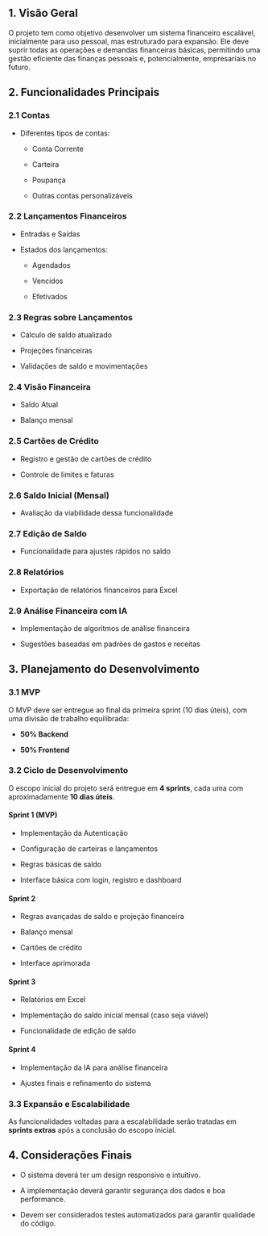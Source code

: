 ## 1. Visão Geral

O projeto tem como objetivo desenvolver um sistema financeiro escalável, inicialmente para uso pessoal, mas estruturado para expansão. Ele deve suprir todas as operações e demandas financeiras básicas, permitindo uma gestão eficiente das finanças pessoais e, potencialmente, empresariais no futuro.

## 2. Funcionalidades Principais

### 2.1 Contas

- Diferentes tipos de contas:
    
    - Conta Corrente
        
    - Carteira
        
    - Poupança
        
    - Outras contas personalizáveis
        

### 2.2 Lançamentos Financeiros

- Entradas e Saídas
    
- Estados dos lançamentos:
    
    - Agendados
        
    - Vencidos
        
    - Efetivados
        

### 2.3 Regras sobre Lançamentos

- Cálculo de saldo atualizado
    
- Projeções financeiras
    
- Validações de saldo e movimentações
    

### 2.4 Visão Financeira

- Saldo Atual
    
- Balanço mensal
    

### 2.5 Cartões de Crédito

- Registro e gestão de cartões de crédito
    
- Controle de limites e faturas
    

### 2.6 Saldo Inicial (Mensal)

- Avaliação da viabilidade dessa funcionalidade
    

### 2.7 Edição de Saldo

- Funcionalidade para ajustes rápidos no saldo
    

### 2.8 Relatórios

- Exportação de relatórios financeiros para Excel
    

### 2.9 Análise Financeira com IA

- Implementação de algoritmos de análise financeira
    
- Sugestões baseadas em padrões de gastos e receitas
    

## 3. Planejamento do Desenvolvimento

### 3.1 MVP

O MVP deve ser entregue ao final da primeira sprint (10 dias úteis), com uma divisão de trabalho equilibrada:

- **50% Backend**
    
- **50% Frontend**
    

### 3.2 Ciclo de Desenvolvimento

O escopo inicial do projeto será entregue em **4 sprints**, cada uma com aproximadamente **10 dias úteis**.

#### Sprint 1 (MVP)

- Implementação da Autenticação
    
- Configuração de carteiras e lançamentos
    
- Regras básicas de saldo
    
- Interface básica com login, registro e dashboard
    

#### Sprint 2

- Regras avançadas de saldo e projeção financeira
    
- Balanço mensal
    
- Cartões de crédito
    
- Interface aprimorada
    

#### Sprint 3

- Relatórios em Excel
    
- Implementação do saldo inicial mensal (caso seja viável)
    
- Funcionalidade de edição de saldo
    

#### Sprint 4

- Implementação da IA para análise financeira
    
- Ajustes finais e refinamento do sistema
    

### 3.3 Expansão e Escalabilidade

As funcionalidades voltadas para a escalabilidade serão tratadas em **sprints extras** após a conclusão do escopo inicial.

## 4. Considerações Finais

- O sistema deverá ter um design responsivo e intuitivo.
    
- A implementação deverá garantir segurança dos dados e boa performance.
    
- Devem ser considerados testes automatizados para garantir qualidade do código.